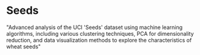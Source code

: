 # Seeds
"Advanced  analysis of the UCI 'Seeds' dataset using machine learning algorithms, including various clustering techniques, PCA for dimensionality reduction, and  data visualization methods to explore the  characteristics of wheat seeds"
